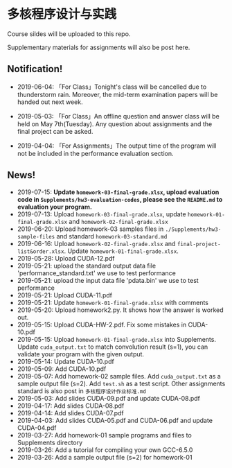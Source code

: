 # 多核程序设计与实践

Course sildes will be uploaded to this repo.

Supplementary materials for assignments will also be post here.



## Notification!

- 2019-06-04: 「For Class」Tonight's class will be cancelled due to thunderstorm rain. Moreover, the mid-term examination papers will be handed out next week. 

- 2019-05-03: 「For Class」An offline question and answer class will be held on May 7th(Tuesday). Any question about assignments and the final project can be asked.

- 2019-04-04: 「For Assignments」The output time of the program will not be included in the performance evaluation section.

  

## News!

- 2019-07-15: **Update `homework-03-final-grade.xlsx`, upload evaluation code in `Supplements/hw3-evaluation-codes`, please see the `README.md` to evaluation your program.**
- 2019-07-13: Upload `homework-03-final-grade.xlsx`,  update `homework-01-final-grade.xlsx` and `homework-02-final-grade.xlsx`
- 2019-06-20: Upload homework-03 samples files in `./Supplements/hw3-sample-files` and standard `homework-03-standard.md`
- 2019-06-16: Upload `homework-02-final-grade.xlsx` and `final-project-list&order.xlsx`. Update `homework-01-final-grade.xlsx`.
- 2019-05-28: Upload CUDA-12.pdf
- 2019-05-21: upload the standard output data file 'performance_standard.txt' we use to test performance
- 2019-05-21: upload the input data file 'pdata.bin' we use to test performance
- 2019-05-21: Upload CUDA-11.pdf
- 2019-05-21: Update  <code>homework-01-final-grade.xlsx</code> with comments
- 2019-05-20: Upload homework2.py. It shows how the answer is worked out.
- 2019-05-15: Upload CUDA-HW-2.pdf. Fix some mistakes in CUDA-10.pdf
- 2019-05-15: Upload <code>homework-01-final-grade.xlsx</code> into Supplements. Update <code>cuda_output.txt</code> to match convolution result (s=1), you can validate your program with the given output.
- 2019-05-14: Update CUDA-10.pdf
- 2019-05-09: Add CUDA-10.pdf
- 2019-05-07: Add homework-02 sample files. Add <code>cuda_output.txt</code> as a sample output file (s=2). Add <code>test.sh</code> as a test script. Other assignments standard is also post in <code>多核程序设计作业标准.md</code>
- 2019-05-03: Add slides CUDA-09.pdf and update CUDA-08.pdf
- 2019-04-17: Add slides CUDA-08.pdf
- 2019-04-14: Add slides CUDA-07.pdf
- 2019-04-03: Add slides CUDA-05.pdf and CUDA-06.pdf and update CUDA-04.pdf
- 2019-03-27: Add homework-01 sample programs and files to Supplements directory
- 2019-03-26: Add a tutorial for compiling your own GCC-6.5.0
- 2019-03-26: Add a sample output file (s=2) for homework-01

